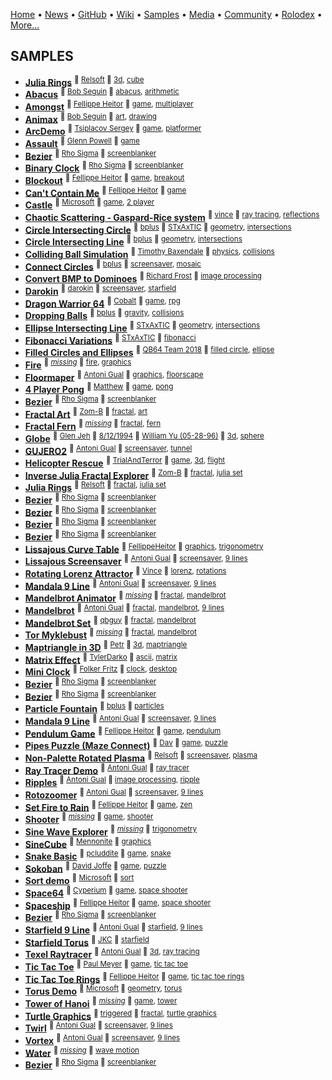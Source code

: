 [Home](https://qb64.com) • [News](news.md) • [GitHub](github.md) • [Wiki](wiki.md) • [Samples](samples.md) • [Media](media.md) • [Community](community.md) • [Rolodex](rolodex.md) • [More...](more.md)

## SAMPLES

- **[Julia Rings](samples/3d-cube/index.md)** <sup>🐝 [Relsoft](samples/relsoft.md) 🔗 [3d](samples/3d.md), [cube](samples/cube.md)</sup>
- **[Abacus](samples/abacus/index.md)** <sup>🐝 [Bob Seguin](samples/bob-seguin.md) 🔗 [abacus](samples/abacus.md), [arithmetic](samples/arithmetic.md)</sup>
- **[Amongst](samples/amongst/index.md)** <sup>🐝 [Fellippe Heitor](samples/fellippe-heitor.md) 🔗 [game](samples/game.md), [multiplayer](samples/multiplayer.md)</sup>
- **[Animax](samples/animax/index.md)** <sup>🐝 [Bob Seguin](samples/bob-seguin.md) 🔗 [art](samples/art.md), [drawing](samples/drawing.md)</sup>
- **[ArcDemo](samples/arc-demo/index.md)** <sup>🐝 [Tsiplacov Sergey](samples/tsiplacov-sergey.md) 🔗 [game](samples/game.md), [platformer](samples/platformer.md)</sup>
- **[Assault](samples/assault/index.md)** <sup>🐝 [Glenn Powell](samples/glenn-powell.md) 🔗 [game](samples/game.md)</sup>
- **[Bezier](samples/bezier/index.md)** <sup>🐝 [Rho Sigma](samples/rho-sigma.md) 🔗 [screenblanker](samples/screenblanker.md)</sup>
- **[Binary Clock](samples/binary-clock/index.md)** <sup>🐝 [Rho Sigma](samples/rho-sigma.md) 🔗 [screenblanker](samples/screenblanker.md)</sup>
- **[Blockout](samples/blockout/index.md)** <sup>🐝 [Fellippe Heitor](samples/fellippe-heitor.md) 🔗 [game](samples/game.md), [breakout](samples/breakout.md)</sup>
- **[Can't Contain Me](samples/cant-contain-me/index.md)** <sup>🐝 [Fellippe Heitor](samples/fellippe-heitor.md) 🔗 [game](samples/game.md)</sup>
- **[Castle](samples/castle/index.md)** <sup>🐝 [Microsoft](samples/microsoft.md) 🔗 [game](samples/game.md), [2 player](samples/2-player.md)</sup>
- **[Chaotic Scattering - Gaspard-Rice system](samples/chaotic-scattering/index.md)** <sup>🐝 [vince](samples/vince.md) 🔗 [ray tracing](samples/ray-tracing.md), [reflections](samples/reflections.md)</sup>
- **[Circle Intersecting Circle](samples/circle-intersecting-circle/index.md)** <sup>🐝 [bplus](samples/bplus.md) 🐝 [STxAxTIC](samples/stxaxtic.md) 🔗 [geometry](samples/geometry.md), [intersections](samples/intersections.md)</sup>
- **[Circle Intersecting Line](samples/circle-intersecting-line/index.md)** <sup>🐝 [bplus](samples/bplus.md) 🔗 [geometry](samples/geometry.md), [intersections](samples/intersections.md)</sup>
- **[Colliding Ball Simulation](samples/colliding-ball-simulation/index.md)** <sup>🐝 [Timothy Baxendale](samples/timothy-baxendale.md) 🔗 [physics](samples/physics.md), [collisions](samples/collisions.md)</sup>
- **[Connect Circles](samples/connect-circles/index.md)** <sup>🐝 [bplus](samples/bplus.md) 🔗 [screensaver](samples/screensaver.md), [mosaic](samples/mosaic.md)</sup>
- **[Convert BMP to Dominoes](samples/convert-bmp-to-dominoes/index.md)** <sup>🐝 [Richard Frost](samples/richard-frost.md) 🔗 [image processing](samples/image-processing.md)</sup>
- **[Darokin](samples/darokin/index.md)** <sup>🐝 [darokin](samples/darokin.md) 🔗 [screensaver](samples/screensaver.md), [starfield](samples/starfield.md)</sup>
- **[Dragon Warrior 64](samples/dragon-warrior/index.md)** <sup>🐝 [Cobalt](samples/cobalt.md) 🔗 [game](samples/game.md), [rpg](samples/rpg.md)</sup>
- **[Dropping Balls](samples/dropping-balls/index.md)** <sup>🐝 [bplus](samples/bplus.md) 🔗 [gravity](samples/gravity.md), [collisions](samples/collisions.md)</sup>
- **[Ellipse Intersecting Line](samples/ellipse-intersecting-line/index.md)** <sup>🐝 [STxAxTIC](samples/stxaxtic.md) 🔗 [geometry](samples/geometry.md), [intersections](samples/intersections.md)</sup>
- **[Fibonacci Variations](samples/fibonacci-variations/index.md)** <sup>🐝 [STxAxTIC](samples/stxaxtic.md) 🔗 [fibonacci](samples/fibonacci.md)</sup>
- **[Filled Circles and Ellipses](samples/filled-circles-and-ellipses/index.md)** <sup>🐝 [QB64 Team 2018](samples/qb64-team-2018.md) 🔗 [filled circle](samples/filled-circle.md), [ellipse](samples/ellipse.md)</sup>
- **[Fire](samples/fire/index.md)** <sup>🐝 [*missing*](samples/author-missing.md) 🔗 [fire](samples/fire.md), [graphics](samples/graphics.md)</sup>
- **[Floormaper](samples/floormaper/index.md)** <sup>🐝 [Antoni Gual](samples/antoni-gual.md) 🔗 [graphics](samples/graphics.md), [floorscape](samples/floorscape.md)</sup>
- **[4 Player Pong](samples/four-player-pong/index.md)** <sup>🐝 [Matthew](samples/matthew.md) 🔗 [game](samples/game.md), [pong](samples/pong.md)</sup>
- **[Bezier](samples/fractal/index.md)** <sup>🐝 [Rho Sigma](samples/rho-sigma.md) 🔗 [screenblanker](samples/screenblanker.md)</sup>
- **[Fractal Art](samples/fractal-art/index.md)** <sup>🐝 [Zom-B](samples/zom-b.md) 🔗 [fractal](samples/fractal.md), [art](samples/art.md)</sup>
- **[Fractal Fern](samples/fractal-fern/index.md)** <sup>🐝 [*missing*](samples/author-missing.md) 🔗 [fractal](samples/fractal.md), [fern](samples/fern.md)</sup>
- **[Globe](samples/globe/index.md)** <sup>🐝 [Glen Jeh](samples/glen-jeh.md) 🐝 [8/12/1994](samples/8/12/1994.md) 🐝 [William Yu (05-28-96)](samples/william-yu-(05-28-96).md) 🔗 [3d](samples/3d.md), [sphere](samples/sphere.md)</sup>
- **[GUJERO2](samples/gujero2/index.md)** <sup>🐝 [Antoni Gual](samples/antoni-gual.md) 🔗 [screensaver](samples/screensaver.md), [tunnel](samples/tunnel.md)</sup>
- **[Helicopter Rescue](samples/helicopter-rescue/index.md)** <sup>🐝 [TrialAndTerror](samples/trialandterror.md) 🔗 [game](samples/game.md), [3d](samples/3d.md), [flight](samples/flight.md)</sup>
- **[Inverse Julia Fractal Explorer](samples/inverse-julia-fractal-explorer/index.md)** <sup>🐝 [Zom-B](samples/zom-b.md) 🔗 [fractal](samples/fractal.md), [julia set](samples/julia-set.md)</sup>
- **[Julia Rings](samples/julia-rings/index.md)** <sup>🐝 [Relsoft](samples/relsoft.md) 🔗 [fractal](samples/fractal.md), [julia set](samples/julia-set.md)</sup>
- **[Bezier](samples/kaleidoscope/index.md)** <sup>🐝 [Rho Sigma](samples/rho-sigma.md) 🔗 [screenblanker](samples/screenblanker.md)</sup>
- **[Bezier](samples/kaleidoscope-mill/index.md)** <sup>🐝 [Rho Sigma](samples/rho-sigma.md) 🔗 [screenblanker](samples/screenblanker.md)</sup>
- **[Bezier](samples/lightning-one/index.md)** <sup>🐝 [Rho Sigma](samples/rho-sigma.md) 🔗 [screenblanker](samples/screenblanker.md)</sup>
- **[Bezier](samples/lightning-two/index.md)** <sup>🐝 [Rho Sigma](samples/rho-sigma.md) 🔗 [screenblanker](samples/screenblanker.md)</sup>
- **[Lissajous Curve Table](samples/lissajous-curve-table/index.md)** <sup>🐝 [FellippeHeitor](samples/fellippeheitor.md) 🔗 [graphics](samples/graphics.md), [trigonometry](samples/trigonometry.md)</sup>
- **[Lissajous Screensaver](samples/lissajous-screensaver/index.md)** <sup>🐝 [Antoni Gual](samples/antoni-gual.md) 🔗 [screensaver](samples/screensaver.md), [9 lines](samples/9-lines.md)</sup>
- **[Rotating Lorenz Attractor](samples/lorenz-attractor/index.md)** <sup>🐝 [Vince](samples/vince.md) 🔗 [lorenz](samples/lorenz.md), [rotations](samples/rotations.md)</sup>
- **[Mandala 9 Line](samples/manadla/index.md)** <sup>🐝 [Antoni Gual](samples/antoni-gual.md) 🔗 [screensaver](samples/screensaver.md), [9 lines](samples/9-lines.md)</sup>
- **[Mandelbrot Animator](samples/mandelbrot-animator/index.md)** <sup>🐝 [*missing*](samples/author-missing.md) 🔗 [fractal](samples/fractal.md), [mandelbrot](samples/mandelbrot.md)</sup>
- **[Mandelbrot](samples/mandelbrot-set-2003/index.md)** <sup>🐝 [Antoni Gual](samples/antoni-gual.md) 🔗 [fractal](samples/fractal.md), [mandelbrot](samples/mandelbrot.md), [9 lines](samples/9-lines.md)</sup>
- **[Mandelbrot Set](samples/mandelbrot-set-2008/index.md)** <sup>🐝 [qbguy](samples/qbguy.md) 🔗 [fractal](samples/fractal.md), [mandelbrot](samples/mandelbrot.md)</sup>
- **[Tor Myklebust](samples/mandelbrot-zoomer/index.md)** <sup>🐝 [*missing*](samples/author-missing.md) 🔗 [fractal](samples/fractal.md), [mandelbrot](samples/mandelbrot.md)</sup>
- **[Maptriangle in 3D](samples/maptriangle-in-3d/index.md)** <sup>🐝 [Petr](samples/petr.md) 🔗 [3d](samples/3d.md), [maptriangle](samples/maptriangle.md)</sup>
- **[Matrix Effect](samples/matrix-effect/index.md)** <sup>🐝 [TylerDarko](samples/tylerdarko.md) 🔗 [ascii](samples/ascii.md), [matrix](samples/matrix.md)</sup>
- **[Mini Clock](samples/mini-clock/index.md)** <sup>🐝 [Folker Fritz](samples/folker-fritz.md) 🔗 [clock](samples/clock.md), [desktop](samples/desktop.md)</sup>
- **[Bezier](samples/multi-mill/index.md)** <sup>🐝 [Rho Sigma](samples/rho-sigma.md) 🔗 [screenblanker](samples/screenblanker.md)</sup>
- **[Bezier](samples/mystify/index.md)** <sup>🐝 [Rho Sigma](samples/rho-sigma.md) 🔗 [screenblanker](samples/screenblanker.md)</sup>
- **[Particle Fountain](samples/particle-fountain/index.md)** <sup>🐝 [bplus](samples/bplus.md) 🔗 [particles](samples/particles.md)</sup>
- **[Mandala 9 Line](samples/pattern/index.md)** <sup>🐝 [Antoni Gual](samples/antoni-gual.md) 🔗 [screensaver](samples/screensaver.md), [9 lines](samples/9-lines.md)</sup>
- **[Pendulum Game](samples/pendulum-game/index.md)** <sup>🐝 [Fellippe Heitor](samples/fellippe-heitor.md) 🔗 [game](samples/game.md), [pendulum](samples/pendulum.md)</sup>
- **[Pipes Puzzle (Maze Connect)](samples/pipes-puzzle/index.md)** <sup>🐝 [Dav](samples/dav.md) 🔗 [game](samples/game.md), [puzzle](samples/puzzle.md)</sup>
- **[Non-Palette Rotated Plasma](samples/plasma-non-pal/index.md)** <sup>🐝 [Relsoft](samples/relsoft.md) 🔗 [screensaver](samples/screensaver.md), [plasma](samples/plasma.md)</sup>
- **[Ray Tracer Demo](samples/ray-tracer-demo/index.md)** <sup>🐝 [Antoni Gual](samples/antoni-gual.md) 🔗 [ray tracer](samples/ray-tracer.md)</sup>
- **[Ripples](samples/ripples/index.md)** <sup>🐝 [Antoni Gual](samples/antoni-gual.md) 🔗 [image processing](samples/image-processing.md), [ripple](samples/ripple.md)</sup>
- **[Rotozoomer](samples/rotozoomer/index.md)** <sup>🐝 [Antoni Gual](samples/antoni-gual.md) 🔗 [screensaver](samples/screensaver.md), [9 lines](samples/9-lines.md)</sup>
- **[Set Fire to Rain](samples/set-fire-to-rain/index.md)** <sup>🐝 [Fellippe Heitor](samples/fellippe-heitor.md) 🔗 [game](samples/game.md), [zen](samples/zen.md)</sup>
- **[Shooter](samples/shooter/index.md)** <sup>🐝 [*missing*](samples/author-missing.md) 🔗 [game](samples/game.md), [shooter](samples/shooter.md)</sup>
- **[Sine Wave Explorer](samples/sine-wave-explorer/index.md)** <sup>🐝 [*missing*](samples/author-missing.md) 🔗 [trigonometry](samples/trigonometry.md)</sup>
- **[SineCube](samples/sinecube/index.md)** <sup>🐝 [Mennonite](samples/mennonite.md) 🔗 [graphics](samples/graphics.md)</sup>
- **[Snake Basic](samples/snake-basic/index.md)** <sup>🐝 [pcluddite](samples/pcluddite.md) 🔗 [game](samples/game.md), [snake](samples/snake.md)</sup>
- **[Sokoban](samples/sokoban/index.md)** <sup>🐝 [David Joffe](samples/david-joffe.md) 🔗 [game](samples/game.md), [puzzle](samples/puzzle.md)</sup>
- **[Sort demo](samples/sort-demo/index.md)** <sup>🐝 [Microsoft](samples/microsoft.md) 🔗 [sort](samples/sort.md)</sup>
- **[Space64](samples/space64/index.md)** <sup>🐝 [Cyperium](samples/cyperium.md) 🔗 [game](samples/game.md), [space shooter](samples/space-shooter.md)</sup>
- **[Spaceship](samples/spaceship/index.md)** <sup>🐝 [Fellippe Heitor](samples/fellippe-heitor.md) 🔗 [game](samples/game.md), [space shooter](samples/space-shooter.md)</sup>
- **[Bezier](samples/splines/index.md)** <sup>🐝 [Rho Sigma](samples/rho-sigma.md) 🔗 [screenblanker](samples/screenblanker.md)</sup>
- **[Starfield 9 Line](samples/starfield/index.md)** <sup>🐝 [Antoni Gual](samples/antoni-gual.md) 🔗 [starfield](samples/starfield.md), [9 lines](samples/9-lines.md)</sup>
- **[Starfield Torus](samples/starfield-torus/index.md)** <sup>🐝 [JKC](samples/jkc.md) 🔗 [starfield](samples/starfield.md)</sup>
- **[Texel Raytracer](samples/texel-raytracer/index.md)** <sup>🐝 [Antoni Gual](samples/antoni-gual.md) 🔗 [3d](samples/3d.md), [ray tracing](samples/ray-tracing.md)</sup>
- **[Tic Tac Toe](samples/tic-tac-toe/index.md)** <sup>🐝 [Paul Meyer](samples/paul-meyer.md) 🔗 [game](samples/game.md), [tic tac toe](samples/tic-tac-toe.md)</sup>
- **[Tic Tac Toe Rings](samples/tic-tac-toe-rings/index.md)** <sup>🐝 [Fellippe Heitor](samples/fellippe-heitor.md) 🔗 [game](samples/game.md), [tic tac toe rings](samples/tic-tac-toe-rings.md)</sup>
- **[Torus Demo](samples/torus-demo/index.md)** <sup>🐝 [Microsoft](samples/microsoft.md) 🔗 [geometry](samples/geometry.md), [torus](samples/torus.md)</sup>
- **[Tower of Hanoi](samples/tower-of-hanoi/index.md)** <sup>🐝 [*missing*](samples/author-missing.md) 🔗 [game](samples/game.md), [tower](samples/tower.md)</sup>
- **[Turtle Graphics](samples/turtle-graphics/index.md)** <sup>🐝 [triggered](samples/triggered.md) 🔗 [fractal](samples/fractal.md), [turtle graphics](samples/turtle-graphics.md)</sup>
- **[Twirl](samples/twirl/index.md)** <sup>🐝 [Antoni Gual](samples/antoni-gual.md) 🔗 [screensaver](samples/screensaver.md), [9 lines](samples/9-lines.md)</sup>
- **[Vortex](samples/vortex/index.md)** <sup>🐝 [Antoni Gual](samples/antoni-gual.md) 🔗 [screensaver](samples/screensaver.md), [9 lines](samples/9-lines.md)</sup>
- **[Water](samples/water/index.md)** <sup>🐝 [*missing*](samples/author-missing.md) 🔗 [wave motion](samples/wave-motion.md)</sup>
- **[Bezier](samples/worms/index.md)** <sup>🐝 [Rho Sigma](samples/rho-sigma.md) 🔗 [screenblanker](samples/screenblanker.md)</sup>
